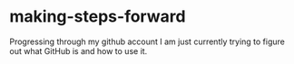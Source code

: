 # making-steps-forward
Progressing through my github account
I am just currently trying to figure out what GitHub is and how to use it.
